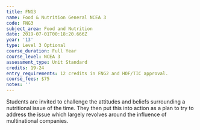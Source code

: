 ```yaml
---
title: FNG3
name: Food & Nutrition General NCEA 3
code: FNG3
subject_area: Food and Nutrition
date: 2019-07-01T00:18:20.666Z
year: '13'
type: Level 3 Optional
course_duration: Full Year
course_level: NCEA 3
assessment_type: Unit Standard
credits: 19-24
entry_requirements: 12 credits in FNG2 and HOF/TIC approval.
course_fees: $75
notes: ''
---
```

Students are invited to challenge the attitudes and beliefs surrounding a nutritional issue of the time. They then put this into action as a plan to try to address the issue which largely revolves around the influence of multinational companies.
